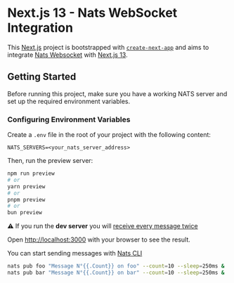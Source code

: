 # Next.js 13 - Nats WebSocket Integration

This [Next.js](https://nextjs.org/) project is bootstrapped with [`create-next-app`](https://github.com/vercel/next.js/tree/canary/packages/create-next-app) and aims to integrate [Nats Websocket](https://github.com/nats-io/nats.ws) with [Next.js 13](https://nextjs.org/).

## Getting Started

Before running this project, make sure you have a working NATS server and set up the required environment variables.

### Configuring Environment Variables

Create a `.env` file in the root of your project with the following content:

```env
NATS_SERVERS=<your_nats_server_address>
```

Then, run the preview server:

```bash
npm run preview
# or
yarn preview
# or
pnpm preview
# or
bun preview
```

:warning: If you run the **dev server** you will [receive every message twice](https://beta-reactjs-org-git-effects-fbopensource.vercel.app/learn/synchronizing-with-effects#how-to-handle-the-effect-firing-twice-in-development)

Open [http://localhost:3000](http://localhost:3000) with your browser to see the result.

You can start sending messages with [Nats CLI](https://github.com/nats-io/natscli)

```bash
nats pub foo "Message N°{{.Count}} on foo" --count=10 --sleep=250ms &
nats pub bar "Message N°{{.Count}} on bar" --count=10 --sleep=250ms &
```
